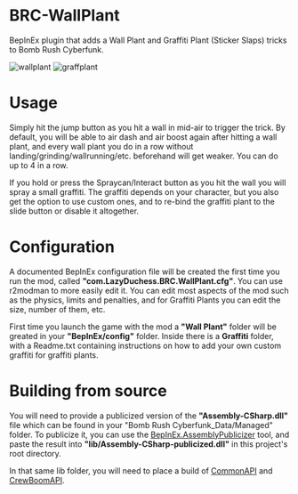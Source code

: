 # BRC-WallPlant
BepInEx plugin that adds a Wall Plant and Graffiti Plant (Sticker Slaps) tricks to Bomb Rush Cyberfunk.

![wallplant](https://github.com/LazyDuchess/BRC-WallPlant/assets/42678262/d93f8bd3-50f2-42f0-8ac4-e8e0c39713f4)
![graffplant](https://github.com/LazyDuchess/BRC-WallPlant/assets/42678262/bcaf000b-537f-42f7-9b71-beb4e1acc368)

# Usage
Simply hit the jump button as you hit a wall in mid-air to trigger the trick. By default, you will be able to air dash and air boost again after hitting a wall plant, and every wall plant you do in a row without landing/grinding/wallrunning/etc. beforehand will get weaker. You can do up to 4 in a row.

If you hold or press the Spraycan/Interact button as you hit the wall you will spray a small graffiti. The graffiti depends on your character, but you also get the option to use custom ones, and to re-bind the graffiti plant to the slide button or disable it altogether.

# Configuration
A documented BepInEx configuration file will be created the first time you run the mod, called **"com.LazyDuchess.BRC.WallPlant.cfg"**. You can use r2modman to more easily edit it. You can edit most aspects of the mod such as the physics, limits and penalties, and for Graffiti Plants you can edit the size, number of them, etc.

First time you launch the game with the mod a **"Wall Plant"** folder will be greated in your **"BepInEx/config"** folder. Inside there is a **Graffiti** folder, with a Readme.txt containing instructions on how to add your own custom graffiti for graffiti plants.

# Building from source
You will need to provide a publicized version of the **"Assembly-CSharp.dll"** file which can be found in your "Bomb Rush Cyberfunk_Data/Managed" folder. To publicize it, you can use the [BepInEx.AssemblyPublicizer](https://github.com/BepInEx/BepInEx.AssemblyPublicizer) tool, and paste the result into **"lib/Assembly-CSharp-publicized.dll"** in this project's root directory.

In that same lib folder, you will need to place a build of [CommonAPI](https://github.com/LazyDuchess/BRC-CommonAPI) and [CrewBoomAPI](https://github.com/SGiygas/CrewBoomAPI).
